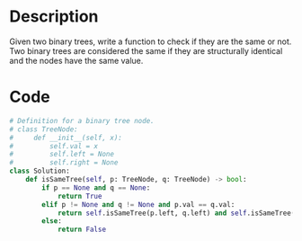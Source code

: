 # Description
Given two binary trees, write a function to check if they are the same or not.
Two binary trees are considered the same if they are structurally identical and the nodes have the same value.
# Code
```python
# Definition for a binary tree node.
# class TreeNode:
#     def __init__(self, x):
#         self.val = x
#         self.left = None
#         self.right = None
class Solution:
    def isSameTree(self, p: TreeNode, q: TreeNode) -> bool:
        if p == None and q == None:
            return True
        elif p != None and q != None and p.val == q.val:
            return self.isSameTree(p.left, q.left) and self.isSameTree(p.right, q.right)
        else:
            return False
```
